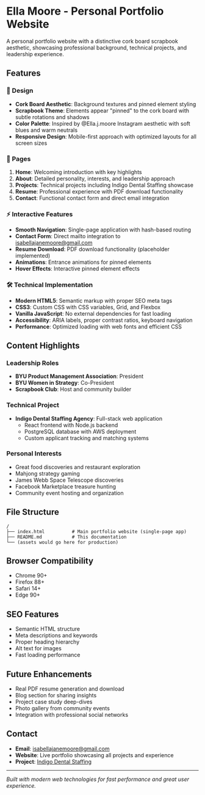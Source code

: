 # Ella Moore - Personal Portfolio Website

A personal portfolio website with a distinctive cork board scrapbook aesthetic, showcasing professional background, technical projects, and leadership experience.

## Features

### 🎨 Design
- **Cork Board Aesthetic**: Background textures and pinned element styling
- **Scrapbook Theme**: Elements appear "pinned" to the cork board with subtle rotations and shadows
- **Color Palette**: Inspired by @Ella.j.moore Instagram aesthetic with soft blues and warm neutrals
- **Responsive Design**: Mobile-first approach with optimized layouts for all screen sizes

### 📱 Pages
1. **Home**: Welcoming introduction with key highlights
2. **About**: Detailed personality, interests, and leadership approach
3. **Projects**: Technical projects including Indigo Dental Staffing showcase
4. **Resume**: Professional experience with PDF download functionality
5. **Contact**: Functional contact form and direct email integration

### ⚡ Interactive Features
- **Smooth Navigation**: Single-page application with hash-based routing
- **Contact Form**: Direct mailto integration to isabellajanemoore@gmail.com
- **Resume Download**: PDF download functionality (placeholder implemented)
- **Animations**: Entrance animations for pinned elements
- **Hover Effects**: Interactive pinned element effects

### 🛠 Technical Implementation
- **Modern HTML5**: Semantic markup with proper SEO meta tags
- **CSS3**: Custom CSS with CSS variables, Grid, and Flexbox
- **Vanilla JavaScript**: No external dependencies for fast loading
- **Accessibility**: ARIA labels, proper contrast ratios, keyboard navigation
- **Performance**: Optimized loading with web fonts and efficient CSS

## Content Highlights

### Leadership Roles
- **BYU Product Management Association**: President
- **BYU Women in Strategy**: Co-President
- **Scrapbook Club**: Host and community builder

### Technical Project
- **Indigo Dental Staffing Agency**: Full-stack web application
  - React frontend with Node.js backend
  - PostgreSQL database with AWS deployment
  - Custom applicant tracking and matching systems

### Personal Interests
- Great food discoveries and restaurant exploration
- Mahjong strategy gaming
- James Webb Space Telescope discoveries
- Facebook Marketplace treasure hunting
- Community event hosting and organization

## File Structure
```
/
├── index.html          # Main portfolio website (single-page app)
├── README.md           # This documentation
└── (assets would go here for production)
```

## Browser Compatibility
- Chrome 90+
- Firefox 88+
- Safari 14+
- Edge 90+

## SEO Features
- Semantic HTML structure
- Meta descriptions and keywords
- Proper heading hierarchy
- Alt text for images
- Fast loading performance

## Future Enhancements
- Real PDF resume generation and download
- Blog section for sharing insights
- Project case study deep-dives
- Photo gallery from community events
- Integration with professional social networks

## Contact
- **Email**: isabellajanemoore@gmail.com
- **Website**: Live portfolio showcasing all projects and experience
- **Project**: [Indigo Dental Staffing](https://indigodentalstaffing.com)

---

*Built with modern web technologies for fast performance and great user experience.*